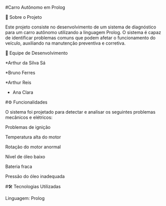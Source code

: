 #Carro Autônomo em Prolog

📌 Sobre o Projeto

Este projeto consiste no desenvolvimento de um sistema de diagnóstico para um carro autônomo utilizando a linguagem Prolog. O sistema é capaz de identificar problemas comuns que podem afetar o funcionamento do veículo, auxiliando na manutenção preventiva e corretiva.

👥 Equipe de Desenvolvimento

*Arthur da Silva Sá

*Bruno Ferres

*Arthur Reis

* Ana Clara

#⚙️ Funcionalidades

O sistema foi projetado para detectar e analisar os seguintes problemas mecânicos e elétricos:

Problemas de ignição

Temperatura alta do motor

Rotação do motor anormal

Nível de óleo baixo

Bateria fraca

Pressão do óleo inadequada

#🛠 Tecnologias Utilizadas

Linguagem: Prolog
